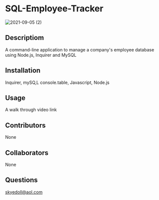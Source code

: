 #  SQL-Employee-Tracker
![2021-09-05 (2)](https://user-images.githubusercontent.com/83742550/132156468-7d048f6a-58f4-48c1-9d80-745bb9f1365e.png)
## Descriptiom
A command-line application to manage a company's employee database using Node.js, Inquirer and MySQL
## Installation
Inquirer,
mySQ,L
console.table,
Javascript,
Node.js
## Usage
A walk through video link

## Contributors
None
## Collaborators
None
## Questions
skyedoll@aol.com

